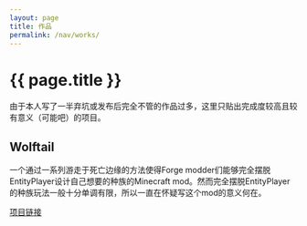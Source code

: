 ```yaml
---
layout: page
title: 作品
permalink: /nav/works/
---
```


# {{ page.title }}

由于本人写了一半弃坑或发布后完全不管的作品过多，这里只贴出完成度较高且较有意义（可能吧）的项目。

<!--
## Algebra

crow02531的个人工具书，线性代数和抽象代数混着讲。

[项目链接](/assets/articles/algebra/)

## Calculus

crow02531的个人工具书，主要讲述抽象空间上的测度和积分，同时也把一元微积分、多元微积分作为一种特殊情况讲述。

[项目链接](/assets/articles/calculus/)
-->

## Wolftail

一个通过一系列游走于死亡边缘的方法使得Forge modder们能够完全摆脱EntityPlayer设计自己想要的种族的Minecraft mod。然而完全摆脱EntityPlayer的种族玩法一般十分单调有限，所以一直在怀疑写这个mod的意义何在。

[项目链接](https://github.com/crow02531/Wolftail)
